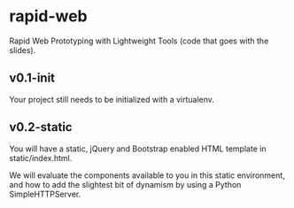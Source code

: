 rapid-web
=========

Rapid Web Prototyping with Lightweight Tools (code that goes with the slides).

v0.1-init
---------

Your project still needs to be initialized with a virtualenv.

v0.2-static
-----------

You will have a static, jQuery and Bootstrap enabled HTML template in static/index.html.

We will evaluate the components available to you in this static environment,
and how to add the slightest bit of dynamism by using a Python
SimpleHTTPServer.
